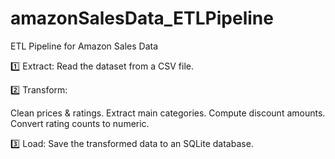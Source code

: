 # amazonSalesData_ETLPipeline
ETL Pipeline for Amazon Sales Data

1️⃣ Extract: Read the dataset from a CSV file.

2️⃣ Transform:

Clean prices & ratings.
Extract main categories.
Compute discount amounts.
Convert rating counts to numeric.

3️⃣ Load: Save the transformed data to an SQLite database.
